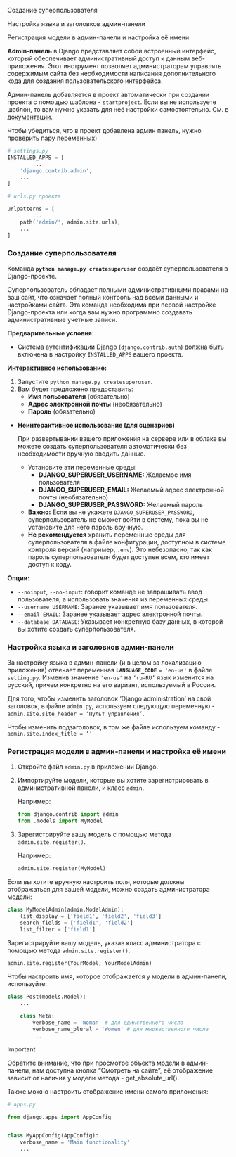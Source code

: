 Создание суперпользователя

Настройка языка и заголовков админ-панели

Регистрация модели в админ-панели и настройка её имени

**Admin-панель** в Django представляет собой встроенный интерфейс, который обеспечивает административный доступ к данным веб-приложения. Этот инструмент позволяет администраторам управлять содержимым сайта без необходимости написания дополнительного кода для создания пользовательского интерфейса.

Админ-панель добавляется в проект автоматически при создании проекта с помощью шаблона - `startproject`. Если вы не используете шаблон, то вам нужно указать для неё настройки самостоятельно. См. в [документации](https://docs.djangoproject.com/en/4.2/ref/contrib/admin/#overview).

Чтобы убедиться, что в проект добавлена админ панель, нужно проверить пару переменных)

```Python
# settings.py
INSTALLED_APPS = [
		...
    'django.contrib.admin',
    ...
]

# urls.py проекта

urlpatterns = [
		...
    path('admin/', admin.site.urls),
    ...
]
```

### Создание суперпользователя

Команда **`python manage.py createsuperuser`** создаёт суперпользователя в Django-проекте.

Суперпользователь обладает полными административными правами на ваш сайт, что означает полный контроль над всеми данными и настройками сайта. Эта команда необходима при первой настройке Django-проекта или когда вам нужно программно создавать административные учетные записи.

**Предварительные условия:**

- Система аутентификации Django (`django.contrib.auth`) должна быть включена в настройку `INSTALLED_APPS` вашего проекта.

**Интерактивное использование:**

1. Запустите `python manage.py createsuperuser`.
2. Вам будет предложено предоставить:
    - **Имя пользователя** (обязательно)
    - **Адрес электронной почты** (необязательно)
    - **Пароль** (обязательно)

- **Неинтерактивное использование (для сценариев)**
    
    При развертывании вашего приложения на сервере или в облаке вы можете создать суперпользователя автоматически без необходимости вручную вводить данные.
    
    - Установите эти переменные среды:
        - **DJANGO_SUPERUSER_USERNAME:** Желаемое имя пользователя
        - **DJANGO_SUPERUSER_EMAIL:** Желаемый адрес электронной почты (необязательно)
        - **DJANGO_SUPERUSER_PASSWORD:** Желаемый пароль
    - **Важно:** Если вы не укажете `DJANGO_SUPERUSER_PASSWORD`, суперпользователь не сможет войти в систему, пока вы не установите для него пароль вручную.
    - **Не рекомендуется** хранить переменные среды для суперпользователя в файле конфигурации, доступном в системе контроля версий (например, `.env`). Это небезопасно, так как пароль суперпользователя будет доступен всем, кто имеет доступ к коду.

**Опции:**

- `--noinput`, `--no-input`: говорит команде не запрашивать ввод пользователя, а использовать значения из переменных среды.
- `--username USERNAME`: Заранее указывает имя пользователя.
- `--email EMAIL`: Заранее указывает адрес электронной почты.
- `--database DATABASE`: Указывает конкретную базу данных, в которой вы хотите создать суперпользователя.

### Настройка языка и заголовков админ-панели

За настройку языка в админ-панели (и в целом за локализацию приложения) отвечает переменная **`LANGUAGE_CODE`** `= 'en-us'` в файле `setting.py`. Изменив значение `'en-us'` на `‘ru-RU’` язык изменится на русский, причем конкретно на его вариант, используемый в России.

Для того, чтобы изменить заголовок ‘Django administration’ на свой заголовок, в файле `admin.py`, используем следующую переменную - `admin.site.site_header = ‘Пульт управления’`.

Чтобы изменить подзаголовок, в том же файле используем команду - `admin.site.index_title = ‘’`

### Регистрация модели в админ-панели и настройка её имени

1. Откройте файл `admin.py` в приложении Django.
2. Импортируйте модели, которые вы хотите зарегистрировать в административной панели, и класс `admin`.
    
    Например:
    
    ```Python
    from django.contrib import admin
    from .models import MyModel
    ```
    
3. Зарегистрируйте вашу модель с помощью метода `admin.site.register()`.
    
    Например:
    
    ```Python
    admin.site.register(MyModel)
    ```
    

  

Если вы хотите вручную настроить поля, которые должны отображаться для вашей модели, можно создать администратора модели:

```Python
class MyModelAdmin(admin.ModelAdmin):
    list_display = ['field1', 'field2', 'field3']
    search_fields = ['field1', 'field2']
    list_filter = ['field1']
```

Зарегистрируйте вашу модель, указав класс администратора с помощью метода `admin.site.register()`.

```Python
admin.site.register(YourModel, YourModelAdmin)
```

  

Чтобы настроить имя, которое отображается у модели в админ-панели, используйте:

```Python
class Post(models.Model):
    ...

    class Meta:
        verbose_name = 'Woman' # для единственного числа
        verbose_name_plural = 'Women' # для множественного числа
        ...
```

  

> [!important]  
> Обратите внимание, что при просмотре объекта модели в админ-панели, нам доступна кнопка “Смотреть на сайте”, её отображение зависит от наличия у модели метода - get_absolute_url().  

  

Также можно настроить отображение имени самого приложения:

```Python
# apps.py

from django.apps import AppConfig


class MyAppConfig(AppConfig):
    verbose_name = 'Main functionality'
    ...
```

<div class="page-break" style="page-break-before: always;"></div>
